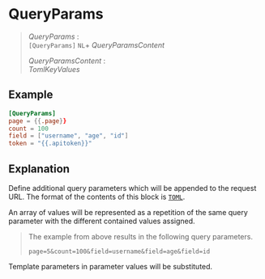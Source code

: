 # QueryParams

> *QueryParams* :  
> `[QueryParams]` `NL`+ *QueryParamsContent*
>
> *QueryParamsContent* :  
> *TomlKeyValues*

## Example

```toml
[QueryParams]
page = {{.page}}
count = 100
field = ["username", "age", "id"]
token = "{{.apitoken}}"
```

## Explanation

Define additional query parameters which will be appended to the request URL. The format of the contents of this block is [`TOML`](https://toml.io/).

An array of values will be represented as a repetition of the same query parameter with the different contained values assigned.

> The example from above results in the following query parameters.
> ```
> page=5&count=100&field=username&field=age&field=id
> ```

Template parameters in parameter values will be substituted.
